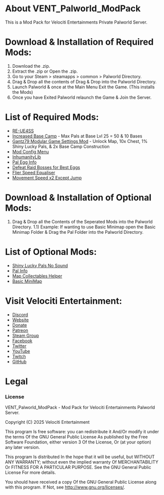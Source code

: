 # About VENT_Palworld_ModPack
This is a Mod Pack for Velociti Entertainments Private Palworld Server.

# Download & Installation of Required Mods:
1) Download the .zip.
2) Extract the .zip or Open the .zip.
3) Go to your Steam > steamapps > common > Palworld Directory.
4) Drag & Drop all the contents of Drag & Drop into the Palworld Directory.
6) Launch Palworld & once at the Main Menu Exit the Game. (This installs the Mods)
7) Once you have Exited Palworld relaunch the Game & Join the Server.

# List of Required Mods:
* [RE-UE4SS]( https://github.com/UE4SS-RE/RE-UE4SS/releases )
* [Increased Base Camp]( https://palworldoptions.com/basecampmod/ ) - Max Pals at Base Lvl 25 = 50 & 10 Bases
* [Gantz79 Modular Game Settings Mod]( https://www.nexusmods.com/palworld/mods/836 ) - Unlock Map, 10x Chest, 1% Shiny Lucky Pals, & 2x Base Camp Construction
* [Mod Config Menu]( https://www.nexusmods.com/palworld/mods/577 )
* [InhumanityLib]( https://www.nexusmods.com/palworld/mods/1811 )
* [Pal Egg Info]( https://www.nexusmods.com/palworld/mods/1286 )
* [Defeat Raid Bosses for Best Eggs]( https://www.nexusmods.com/palworld/mods/1770 )
* [Flier Speed Equaliser]( https://www.nexusmods.com/palworld/mods/2039 )
* [Movement Speed x2 Except Jump]( https://www.nexusmods.com/palworld/mods/983 )

# Download & Installation of Optional Mods:
1) Drag & Drop all the Contents of the Seperated Mods into the Palworld Directory.
	1.1) Example: If wanting to use Basic Minimap open the Basic Minimap Folder & Drag the Pal Folder into the Palworld Directory.

# List of Optional Mods:
* [Shiny Lucky Pals No Sound]( https://www.nexusmods.com/palworld/mods/124 )
* [Pal Info]( https://www.nexusmods.com/palworld/mods/178 )
* [Map Collectables Helper]( https://www.nexusmods.com/palworld/mods/466 )
* [Basic MiniMap]( https://www.nexusmods.com/palworld/mods/146 )

# Visit Velociti Entertainment:
* [Discord]( https://discord.velocitientertainment.com )
* [Website]( https://velocitientertainment.com )
* [Donate]( https://velocitientertainment.weebly.com/donations.html )
* [Patreon]( https://www.patreon.com/VelocitiEntertainment?fan_landing=true )
* [Steam Group]( https://steamcommunity.com/groups/velocitientertainment )
* [Facebook]( https://facebook.com/VelocitiEntertainment )
* [Twitter]( https://twitter.com/VelocitiEnt )
* [YouTube]( https://youtube.com/user/HumanTree92 )
* [Twitch]( https://twitch.tv/humantree92 )
* [GitHub]( https://github.com/HumanTree92 )

# Legal
### License
VENT_Palworld_ModPack - Mod Pack for Velociti Entertainments Palworld Server.

Copyright (C) 2025 Velociti Entertainment

This program Is free software: you can redistribute it And/Or modify it under the terms Of the GNU General Public License As published by the Free Software Foundation, either version 3 Of the License, Or (at your option) any later version.

This program Is distributed In the hope that it will be useful, but WITHOUT ANY WARRANTY; without even the implied warranty Of MERCHANTABILITY Or FITNESS FOR A PARTICULAR PURPOSE. See the GNU General Public License For more details.

You should have received a copy Of the GNU General Public License along with this program. If Not, see http://www.gnu.org/licenses/.